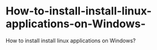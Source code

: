 # How-to-install-install-linux-applications-on-Windows-
How to install install linux applications on Windows?
